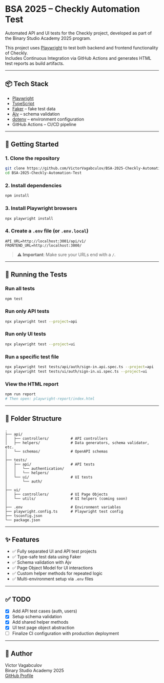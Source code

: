 
# BSA 2025 – Checkly Automation Test

Automated API and UI tests for the Checkly project, developed as part of the Binary Studio Academy 2025 program.

This project uses [Playwright](https://playwright.dev/) to test both backend and frontend functionality of Checkly.  
Includes Continuous Integration via GitHub Actions and generates HTML test reports as build artifacts.

---

## 📦 Tech Stack

- [Playwright](https://playwright.dev/)
- [TypeScript](https://www.typescriptlang.org/)
- [Faker](https://www.npmjs.com/package/@faker-js/faker) – fake test data
- [Ajv](https://ajv.js.org/) – schema validation
- [dotenv](https://www.npmjs.com/package/dotenv) – environment configuration
- GitHub Actions – CI/CD pipeline

---

## 🚀 Getting Started

### 1. Clone the repository

```bash
git clone https://github.com/VictorVagabculov/BSA-2025-Checkly-Automation-Test.git
cd BSA-2025-Checkly-Automation-Test
```

### 2. Install dependencies

```bash
npm install
```

### 3. Install Playwright browsers

```bash
npx playwright install
```

### 4. Create a `.env` file (or `.env.local`)

```env
API_URL=http://localhost:3001/api/v1/
FRONTEND_URL=http://localhost:3000/
```

> ⚠️ **Important**: Make sure your URLs end with a `/`.

---

## 🧪 Running the Tests

### Run all tests

```bash
npm test
```

### Run only API tests

```bash
npx playwright test --project=api
```

### Run only UI tests

```bash
npx playwright test --project=ui
```

### Run a specific test file

```bash
npx playwright test tests/api/auth/sign-in.api.spec.ts --project=api
npx playwright test tests/ui/auth/sign-in.ui.spec.ts --project=ui
```

### View the HTML report

```bash
npm run report
# Then open: playwright-report/index.html
```

---

## 🧠 Folder Structure

```
.
├── api/
│   ├── controllers/          # API controllers
│   ├── helpers/              # Data generators, schema validator, etc.
│   └── schemas/              # OpenAPI schemas
│
├── tests/
│   ├── api/                  # API tests
│   │   └── authentication/
│   │   └── helpers/
│   └── ui/                   # UI tests
│       └── auth/
│
├── ui/
│   ├── controllers/          # UI Page Objects
│   └── utils/                # UI helpers (coming soon)
│
├── .env                      # Environment variables
├── playwright.config.ts      # Playwright test config
├── tsconfig.json
└── package.json
```

---

## ✨ Features

- ✅ Fully separated UI and API test projects
- ✅ Type-safe test data using Faker
- ✅ Schema validation with Ajv
- ✅ Page Object Model for UI interactions
- ✅ Custom helper methods for repeated logic
- ✅ Multi-environment setup via `.env` files

---

## ✅ TODO

- [x] Add API test cases (auth, users)
- [x] Setup schema validation
- [x] Add shared helper methods
- [x] UI test page object abstraction
- [ ] Finalize CI configuration with production deployment

---

## 👤 Author

Victor Vagabculov  
Binary Studio Academy 2025  
[GitHub Profile](https://github.com/VictorVagabculov)
